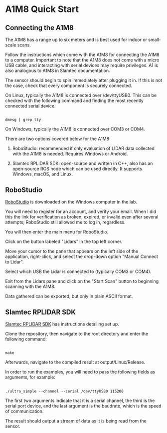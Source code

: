 # A1M8 Quick Start

## Connecting the A1M8

The A1M8 has a range up to six meters and is best used for indoor or small-scale scans.

Follow the instructions which come with the A1M8 for connecting the A1M8 to a computer. Important to note that the A1M8 does not come with a micro USB cable, and interacting with serial devices may require privileges. A1 is also analogous to A1M8 in Slamtec documentation.

The sensor should begin to spin immediately after plugging it in. If this is not the case, check that every component is securely connected.

On Linux, typically the A1M8 is connected over /dev/ttyUSB0. This can be checked with the following command and finding the most recently connected serial device:

##
    dmesg | grep tty

On Windows, typically the A1M8 is connected over COM3 or COM4.

There are two options covered below for the A1M8:

1. RoboStudio: recommended if only evaluation of LIDAR data collected with the A1M8 is needed. Requires Windows or Android.

2. Slamtec RPLIDAR SDK: open-source and written in C++, also has an open-source ROS node which can be used directly. It supports Windows, macOS, and Linux.

## RoboStudio

[RoboStudio](https://www.slamtec.com/en/robostudio) is downloaded on the Windows computer in the lab.

You will need to register for an account, and verify your email. When I did this the link for verification as broken, expired, or invalid even after several attempts; RoboStudio still allowed me to log in, regardless.

You will then enter the main menu for RoboStudio.

Click on the button labeled "Lidars" in the top left corner.

Move your cursor to the pane that appears on the left side of the application, right-click, and select the drop-down option "Manual Connect to Lidar".

Select which USB the Lidar is connected to (typically COM3 or COM4).

Exit from the Lidars pane and click on the "Start Scan" button to beginning scanning with the A1M8.

Data gathered can be exported, but only in plain ASCII format.

## Slamtec RPLIDAR SDK

[Slamtec RPLIDAR SDK](https://github.com/Slamtec/rplidar_sdk) has instructions detailing set up.

Clone the repository, then navigate to the root directory and enter the following command:

##
    make

Afterwards, navigate to the compiled result at output/Linux/Release.

In order to run the examples, you will need to pass the following fields as arguments, for example:

##
    ./ultra_simple --channel --serial /dev/ttyUSB0 115200

The first two arguments indicate that it is a serial channel, the third is the serial port device, and the last argument is the baudrate, which is the speed of communication.

The result should output a stream of data as it is being read from the sensor.